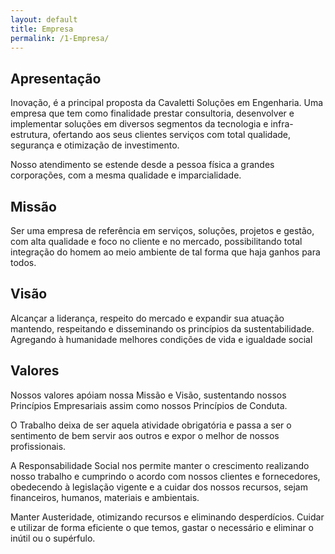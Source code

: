 ```yaml
---
layout: default
title: Empresa
permalink: /1-Empresa/
---
```


## Apresentação

Inovação, é a principal proposta da Cavaletti Soluções em Engenharia. Uma empresa que tem como finalidade prestar consultoria, desenvolver e implementar soluções em diversos segmentos da tecnologia e infra-estrutura, ofertando aos seus clientes serviços com total qualidade, segurança e otimização de investimento.

Nosso atendimento se estende desde a pessoa física a grandes corporações, com a mesma qualidade e imparcialidade.

## Missão

Ser uma empresa de referência em serviços, soluções, projetos e gestão, com alta qualidade e foco no cliente e no mercado, possibilitando total integração do homem ao meio ambiente de tal forma que haja ganhos para todos.

## Visão

Alcançar a liderança, respeito do mercado e expandir sua atuação mantendo, respeitando e disseminando os princípios da sustentabilidade. Agregando à humanidade melhores condições de vida e igualdade social

## Valores

Nossos valores apóiam nossa Missão e Visão, sustentando nossos Princípios Empresariais assim como nossos Princípios de Conduta.

O Trabalho deixa de ser aquela atividade obrigatória e passa a ser o sentimento de bem servir aos outros e expor o melhor de nossos profissionais.

A Responsabilidade Social nos permite manter o crescimento realizando nosso trabalho e cumprindo o acordo com nossos clientes e fornecedores, obedecendo à legislação vigente e a cuidar dos nossos recursos, sejam financeiros, humanos, materiais e ambientais.

Manter Austeridade, otimizando recursos e eliminando desperdícios. Cuidar e utilizar de forma eficiente o que temos, gastar o necessário e eliminar o inútil ou o supérfulo.

